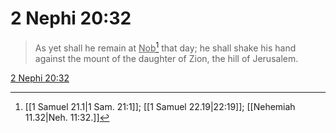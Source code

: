 # 2 Nephi 20:32

> As yet shall he remain at <u>Nob</u>[^a] that day; he shall shake his hand against the mount of the daughter of Zion, the hill of Jerusalem.

[2 Nephi 20:32](https://www.churchofjesuschrist.org/study/scriptures/bofm/2-ne/20?lang=eng&id=p32#p32)


[^a]: [[1 Samuel 21.1|1 Sam. 21:1]]; [[1 Samuel 22.19|22:19]]; [[Nehemiah 11.32|Neh. 11:32.]]
